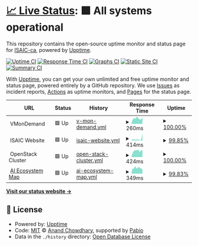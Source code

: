 # [📈 Live Status](https://ISAIC-ca.github.io/uptime-status): <!--live status--> **🟩 All systems operational**

This repository contains the open-source uptime monitor and status page for [ISAIC-ca](https://ISAIC-ca.github.io/uptime-status), powered by [Upptime](https://github.com/upptime/upptime).

[![Uptime CI](https://github.com/ISAIC-ca/uptime-status/workflows/Uptime%20CI/badge.svg)](https://github.com/ISAIC-ca/uptime-status/actions?query=workflow%3A%22Uptime+CI%22)
[![Response Time CI](https://github.com/ISAIC-ca/uptime-status/workflows/Response%20Time%20CI/badge.svg)](https://github.com/ISAIC-ca/uptime-status/actions?query=workflow%3A%22Response+Time+CI%22)
[![Graphs CI](https://github.com/ISAIC-ca/uptime-status/workflows/Graphs%20CI/badge.svg)](https://github.com/ISAIC-ca/uptime-status/actions?query=workflow%3A%22Graphs+CI%22)
[![Static Site CI](https://github.com/ISAIC-ca/uptime-status/workflows/Static%20Site%20CI/badge.svg)](https://github.com/ISAIC-ca/uptime-status/actions?query=workflow%3A%22Static+Site+CI%22)
[![Summary CI](https://github.com/ISAIC-ca/uptime-status/workflows/Summary%20CI/badge.svg)](https://github.com/ISAIC-ca/uptime-status/actions?query=workflow%3A%22Summary+CI%22)

With [Upptime](https://upptime.js.org), you can get your own unlimited and free uptime monitor and status page, powered entirely by a GitHub repository. We use [Issues](https://github.com/ISAIC-ca/uptime-status/issues) as incident reports, [Actions](https://github.com/ISAIC-ca/uptime-status/actions) as uptime monitors, and [Pages](https://ISAIC-ca.github.io/uptime-status) for the status page.

<!--start: status pages-->
<!-- This summary is generated by Upptime (https://github.com/upptime/upptime) -->
<!-- Do not edit this manually, your changes will be overwritten -->
<!-- prettier-ignore -->
| URL | Status | History | Response Time | Uptime |
| --- | ------ | ------- | ------------- | ------ |
| <img alt="" src="https://icons.duckduckgo.com/ip3/null.ico" height="13"> VMonDemand | 🟩 Up | [v-mon-demand.yml](https://github.com/ISAIC-ca/uptime-status/commits/HEAD/history/v-mon-demand.yml) | <details><summary><img alt="Response time graph" src="./graphs/v-mon-demand/response-time-week.png" height="20"> 260ms</summary><br><a href="https://status.isaic.ai/history/v-mon-demand"><img alt="Response time 262" src="https://img.shields.io/endpoint?url=https%3A%2F%2Fraw.githubusercontent.com%2FISAIC-ca%2Fuptime-status%2FHEAD%2Fapi%2Fv-mon-demand%2Fresponse-time.json"></a><br><a href="https://status.isaic.ai/history/v-mon-demand"><img alt="24-hour response time 237" src="https://img.shields.io/endpoint?url=https%3A%2F%2Fraw.githubusercontent.com%2FISAIC-ca%2Fuptime-status%2FHEAD%2Fapi%2Fv-mon-demand%2Fresponse-time-day.json"></a><br><a href="https://status.isaic.ai/history/v-mon-demand"><img alt="7-day response time 260" src="https://img.shields.io/endpoint?url=https%3A%2F%2Fraw.githubusercontent.com%2FISAIC-ca%2Fuptime-status%2FHEAD%2Fapi%2Fv-mon-demand%2Fresponse-time-week.json"></a><br><a href="https://status.isaic.ai/history/v-mon-demand"><img alt="30-day response time 267" src="https://img.shields.io/endpoint?url=https%3A%2F%2Fraw.githubusercontent.com%2FISAIC-ca%2Fuptime-status%2FHEAD%2Fapi%2Fv-mon-demand%2Fresponse-time-month.json"></a><br><a href="https://status.isaic.ai/history/v-mon-demand"><img alt="1-year response time 262" src="https://img.shields.io/endpoint?url=https%3A%2F%2Fraw.githubusercontent.com%2FISAIC-ca%2Fuptime-status%2FHEAD%2Fapi%2Fv-mon-demand%2Fresponse-time-year.json"></a></details> | <details><summary><a href="https://status.isaic.ai/history/v-mon-demand">100.00%</a></summary><a href="https://status.isaic.ai/history/v-mon-demand"><img alt="All-time uptime 98.29%" src="https://img.shields.io/endpoint?url=https%3A%2F%2Fraw.githubusercontent.com%2FISAIC-ca%2Fuptime-status%2FHEAD%2Fapi%2Fv-mon-demand%2Fuptime.json"></a><br><a href="https://status.isaic.ai/history/v-mon-demand"><img alt="24-hour uptime 100.00%" src="https://img.shields.io/endpoint?url=https%3A%2F%2Fraw.githubusercontent.com%2FISAIC-ca%2Fuptime-status%2FHEAD%2Fapi%2Fv-mon-demand%2Fuptime-day.json"></a><br><a href="https://status.isaic.ai/history/v-mon-demand"><img alt="7-day uptime 100.00%" src="https://img.shields.io/endpoint?url=https%3A%2F%2Fraw.githubusercontent.com%2FISAIC-ca%2Fuptime-status%2FHEAD%2Fapi%2Fv-mon-demand%2Fuptime-week.json"></a><br><a href="https://status.isaic.ai/history/v-mon-demand"><img alt="30-day uptime 100.00%" src="https://img.shields.io/endpoint?url=https%3A%2F%2Fraw.githubusercontent.com%2FISAIC-ca%2Fuptime-status%2FHEAD%2Fapi%2Fv-mon-demand%2Fuptime-month.json"></a><br><a href="https://status.isaic.ai/history/v-mon-demand"><img alt="1-year uptime 98.29%" src="https://img.shields.io/endpoint?url=https%3A%2F%2Fraw.githubusercontent.com%2FISAIC-ca%2Fuptime-status%2FHEAD%2Fapi%2Fv-mon-demand%2Fuptime-year.json"></a></details>
| <img alt="" src="https://icons.duckduckgo.com/ip3/null.ico" height="13"> ISAIC Website | 🟩 Up | [isaic-website.yml](https://github.com/ISAIC-ca/uptime-status/commits/HEAD/history/isaic-website.yml) | <details><summary><img alt="Response time graph" src="./graphs/isaic-website/response-time-week.png" height="20"> 414ms</summary><br><a href="https://status.isaic.ai/history/isaic-website"><img alt="Response time 587" src="https://img.shields.io/endpoint?url=https%3A%2F%2Fraw.githubusercontent.com%2FISAIC-ca%2Fuptime-status%2FHEAD%2Fapi%2Fisaic-website%2Fresponse-time.json"></a><br><a href="https://status.isaic.ai/history/isaic-website"><img alt="24-hour response time 172" src="https://img.shields.io/endpoint?url=https%3A%2F%2Fraw.githubusercontent.com%2FISAIC-ca%2Fuptime-status%2FHEAD%2Fapi%2Fisaic-website%2Fresponse-time-day.json"></a><br><a href="https://status.isaic.ai/history/isaic-website"><img alt="7-day response time 414" src="https://img.shields.io/endpoint?url=https%3A%2F%2Fraw.githubusercontent.com%2FISAIC-ca%2Fuptime-status%2FHEAD%2Fapi%2Fisaic-website%2Fresponse-time-week.json"></a><br><a href="https://status.isaic.ai/history/isaic-website"><img alt="30-day response time 471" src="https://img.shields.io/endpoint?url=https%3A%2F%2Fraw.githubusercontent.com%2FISAIC-ca%2Fuptime-status%2FHEAD%2Fapi%2Fisaic-website%2Fresponse-time-month.json"></a><br><a href="https://status.isaic.ai/history/isaic-website"><img alt="1-year response time 587" src="https://img.shields.io/endpoint?url=https%3A%2F%2Fraw.githubusercontent.com%2FISAIC-ca%2Fuptime-status%2FHEAD%2Fapi%2Fisaic-website%2Fresponse-time-year.json"></a></details> | <details><summary><a href="https://status.isaic.ai/history/isaic-website">99.85%</a></summary><a href="https://status.isaic.ai/history/isaic-website"><img alt="All-time uptime 99.96%" src="https://img.shields.io/endpoint?url=https%3A%2F%2Fraw.githubusercontent.com%2FISAIC-ca%2Fuptime-status%2FHEAD%2Fapi%2Fisaic-website%2Fuptime.json"></a><br><a href="https://status.isaic.ai/history/isaic-website"><img alt="24-hour uptime 100.00%" src="https://img.shields.io/endpoint?url=https%3A%2F%2Fraw.githubusercontent.com%2FISAIC-ca%2Fuptime-status%2FHEAD%2Fapi%2Fisaic-website%2Fuptime-day.json"></a><br><a href="https://status.isaic.ai/history/isaic-website"><img alt="7-day uptime 99.85%" src="https://img.shields.io/endpoint?url=https%3A%2F%2Fraw.githubusercontent.com%2FISAIC-ca%2Fuptime-status%2FHEAD%2Fapi%2Fisaic-website%2Fuptime-week.json"></a><br><a href="https://status.isaic.ai/history/isaic-website"><img alt="30-day uptime 99.91%" src="https://img.shields.io/endpoint?url=https%3A%2F%2Fraw.githubusercontent.com%2FISAIC-ca%2Fuptime-status%2FHEAD%2Fapi%2Fisaic-website%2Fuptime-month.json"></a><br><a href="https://status.isaic.ai/history/isaic-website"><img alt="1-year uptime 99.96%" src="https://img.shields.io/endpoint?url=https%3A%2F%2Fraw.githubusercontent.com%2FISAIC-ca%2Fuptime-status%2FHEAD%2Fapi%2Fisaic-website%2Fuptime-year.json"></a></details>
| <img alt="" src="https://icons.duckduckgo.com/ip3/null.ico" height="13"> OpenStack Cluster | 🟩 Up | [open-stack-cluster.yml](https://github.com/ISAIC-ca/uptime-status/commits/HEAD/history/open-stack-cluster.yml) | <details><summary><img alt="Response time graph" src="./graphs/open-stack-cluster/response-time-week.png" height="20"> 424ms</summary><br><a href="https://status.isaic.ai/history/open-stack-cluster"><img alt="Response time 442" src="https://img.shields.io/endpoint?url=https%3A%2F%2Fraw.githubusercontent.com%2FISAIC-ca%2Fuptime-status%2FHEAD%2Fapi%2Fopen-stack-cluster%2Fresponse-time.json"></a><br><a href="https://status.isaic.ai/history/open-stack-cluster"><img alt="24-hour response time 339" src="https://img.shields.io/endpoint?url=https%3A%2F%2Fraw.githubusercontent.com%2FISAIC-ca%2Fuptime-status%2FHEAD%2Fapi%2Fopen-stack-cluster%2Fresponse-time-day.json"></a><br><a href="https://status.isaic.ai/history/open-stack-cluster"><img alt="7-day response time 424" src="https://img.shields.io/endpoint?url=https%3A%2F%2Fraw.githubusercontent.com%2FISAIC-ca%2Fuptime-status%2FHEAD%2Fapi%2Fopen-stack-cluster%2Fresponse-time-week.json"></a><br><a href="https://status.isaic.ai/history/open-stack-cluster"><img alt="30-day response time 439" src="https://img.shields.io/endpoint?url=https%3A%2F%2Fraw.githubusercontent.com%2FISAIC-ca%2Fuptime-status%2FHEAD%2Fapi%2Fopen-stack-cluster%2Fresponse-time-month.json"></a><br><a href="https://status.isaic.ai/history/open-stack-cluster"><img alt="1-year response time 442" src="https://img.shields.io/endpoint?url=https%3A%2F%2Fraw.githubusercontent.com%2FISAIC-ca%2Fuptime-status%2FHEAD%2Fapi%2Fopen-stack-cluster%2Fresponse-time-year.json"></a></details> | <details><summary><a href="https://status.isaic.ai/history/open-stack-cluster">100.00%</a></summary><a href="https://status.isaic.ai/history/open-stack-cluster"><img alt="All-time uptime 100.00%" src="https://img.shields.io/endpoint?url=https%3A%2F%2Fraw.githubusercontent.com%2FISAIC-ca%2Fuptime-status%2FHEAD%2Fapi%2Fopen-stack-cluster%2Fuptime.json"></a><br><a href="https://status.isaic.ai/history/open-stack-cluster"><img alt="24-hour uptime 100.00%" src="https://img.shields.io/endpoint?url=https%3A%2F%2Fraw.githubusercontent.com%2FISAIC-ca%2Fuptime-status%2FHEAD%2Fapi%2Fopen-stack-cluster%2Fuptime-day.json"></a><br><a href="https://status.isaic.ai/history/open-stack-cluster"><img alt="7-day uptime 100.00%" src="https://img.shields.io/endpoint?url=https%3A%2F%2Fraw.githubusercontent.com%2FISAIC-ca%2Fuptime-status%2FHEAD%2Fapi%2Fopen-stack-cluster%2Fuptime-week.json"></a><br><a href="https://status.isaic.ai/history/open-stack-cluster"><img alt="30-day uptime 100.00%" src="https://img.shields.io/endpoint?url=https%3A%2F%2Fraw.githubusercontent.com%2FISAIC-ca%2Fuptime-status%2FHEAD%2Fapi%2Fopen-stack-cluster%2Fuptime-month.json"></a><br><a href="https://status.isaic.ai/history/open-stack-cluster"><img alt="1-year uptime 100.00%" src="https://img.shields.io/endpoint?url=https%3A%2F%2Fraw.githubusercontent.com%2FISAIC-ca%2Fuptime-status%2FHEAD%2Fapi%2Fopen-stack-cluster%2Fuptime-year.json"></a></details>
| <img alt="" src="https://icons.duckduckgo.com/ip3/ecosystem.isaic.ai.ico" height="13"> [AI Ecosystem Map](https://ecosystem.isaic.ai/aiml/) | 🟩 Up | [ai-ecosystem-map.yml](https://github.com/ISAIC-ca/uptime-status/commits/HEAD/history/ai-ecosystem-map.yml) | <details><summary><img alt="Response time graph" src="./graphs/ai-ecosystem-map/response-time-week.png" height="20"> 349ms</summary><br><a href="https://status.isaic.ai/history/ai-ecosystem-map"><img alt="Response time 661" src="https://img.shields.io/endpoint?url=https%3A%2F%2Fraw.githubusercontent.com%2FISAIC-ca%2Fuptime-status%2FHEAD%2Fapi%2Fai-ecosystem-map%2Fresponse-time.json"></a><br><a href="https://status.isaic.ai/history/ai-ecosystem-map"><img alt="24-hour response time 479" src="https://img.shields.io/endpoint?url=https%3A%2F%2Fraw.githubusercontent.com%2FISAIC-ca%2Fuptime-status%2FHEAD%2Fapi%2Fai-ecosystem-map%2Fresponse-time-day.json"></a><br><a href="https://status.isaic.ai/history/ai-ecosystem-map"><img alt="7-day response time 349" src="https://img.shields.io/endpoint?url=https%3A%2F%2Fraw.githubusercontent.com%2FISAIC-ca%2Fuptime-status%2FHEAD%2Fapi%2Fai-ecosystem-map%2Fresponse-time-week.json"></a><br><a href="https://status.isaic.ai/history/ai-ecosystem-map"><img alt="30-day response time 325" src="https://img.shields.io/endpoint?url=https%3A%2F%2Fraw.githubusercontent.com%2FISAIC-ca%2Fuptime-status%2FHEAD%2Fapi%2Fai-ecosystem-map%2Fresponse-time-month.json"></a><br><a href="https://status.isaic.ai/history/ai-ecosystem-map"><img alt="1-year response time 661" src="https://img.shields.io/endpoint?url=https%3A%2F%2Fraw.githubusercontent.com%2FISAIC-ca%2Fuptime-status%2FHEAD%2Fapi%2Fai-ecosystem-map%2Fresponse-time-year.json"></a></details> | <details><summary><a href="https://status.isaic.ai/history/ai-ecosystem-map">99.83%</a></summary><a href="https://status.isaic.ai/history/ai-ecosystem-map"><img alt="All-time uptime 99.94%" src="https://img.shields.io/endpoint?url=https%3A%2F%2Fraw.githubusercontent.com%2FISAIC-ca%2Fuptime-status%2FHEAD%2Fapi%2Fai-ecosystem-map%2Fuptime.json"></a><br><a href="https://status.isaic.ai/history/ai-ecosystem-map"><img alt="24-hour uptime 100.00%" src="https://img.shields.io/endpoint?url=https%3A%2F%2Fraw.githubusercontent.com%2FISAIC-ca%2Fuptime-status%2FHEAD%2Fapi%2Fai-ecosystem-map%2Fuptime-day.json"></a><br><a href="https://status.isaic.ai/history/ai-ecosystem-map"><img alt="7-day uptime 99.83%" src="https://img.shields.io/endpoint?url=https%3A%2F%2Fraw.githubusercontent.com%2FISAIC-ca%2Fuptime-status%2FHEAD%2Fapi%2Fai-ecosystem-map%2Fuptime-week.json"></a><br><a href="https://status.isaic.ai/history/ai-ecosystem-map"><img alt="30-day uptime 99.89%" src="https://img.shields.io/endpoint?url=https%3A%2F%2Fraw.githubusercontent.com%2FISAIC-ca%2Fuptime-status%2FHEAD%2Fapi%2Fai-ecosystem-map%2Fuptime-month.json"></a><br><a href="https://status.isaic.ai/history/ai-ecosystem-map"><img alt="1-year uptime 99.94%" src="https://img.shields.io/endpoint?url=https%3A%2F%2Fraw.githubusercontent.com%2FISAIC-ca%2Fuptime-status%2FHEAD%2Fapi%2Fai-ecosystem-map%2Fuptime-year.json"></a></details>

<!--end: status pages-->

[**Visit our status website →**](https://ISAIC-ca.github.io/uptime-status)

## 📄 License

- Powered by: [Upptime](https://github.com/upptime/upptime)
- Code: [MIT](./LICENSE) © [Anand Chowdhary](https://anandchowdhary.com), supported by [Pabio](https://pabio.com)
- Data in the `./history` directory: [Open Database License](https://opendatacommons.org/licenses/odbl/1-0/)
